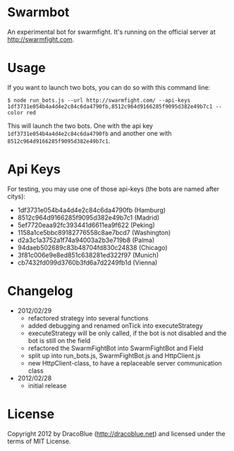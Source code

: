 # Swarmbot

An experimental bot for swarmfight. It's running on the official server at <http://swarmfight.com>.

# Usage

If you want to launch two bots, you can do so with this command line:

    $ node run_bots.js --url http://swarmfight.com/ --api-keys 1df3731e054b4a4d4e2c84c6da4790fb,8512c964d9166285f9095d382e49b7c1 --color red

This will launch the two bots. One with the api key `1df3731e054b4a4d4e2c84c6da4790fb` and another one with `8512c964d9166285f9095d382e49b7c1`.

# Api Keys

For testing, you may use one of those api-keys (the bots are named after citys):

* 1df3731e054b4a4d4e2c84c6da4790fb (Hamburg)
* 8512c964d9166285f9095d382e49b7c1 (Madrid)
* 5ef7720eaa92fc393441d6611ea9f622 (Peking)
* 1158a1ce5bbc89182776558c8ae7bcd7 (Washington) 
* d2a3c1a3752a1f74a94003a2b3e719b8 (Palma)
* 94daeb502689c83b48704fd830c24838 (Chicago)
* 3f81c006e9e8ed851c638281ed322f97 (Munich)
* cb7432fd099d3760b3fd6a7d2249fb1d (Vienna)

# Changelog

- 2012/02/29
  - refactored strategy into several functions
  - added debugging and renamed onTick into executeStrategy
  - executeStrategy will be only called, if the bot is not disabled and the bot is still on the field
  - refactored the SwarmFightBot into SwarmFightBot and Field
  - split up into run_bots.js, SwarmFightBot.js and HttpClient.js
  - new HttpClient-class, to have a replaceable server communication class
- 2012/02/28
  - initial release

# License

Copyright 2012 by DracoBlue (<http://dracoblue.net>) and licensed under the terms of MIT License.
